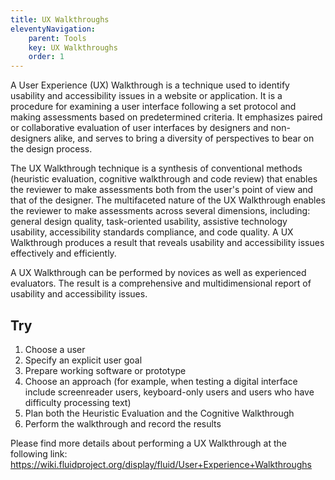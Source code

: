```yaml
---
title: UX Walkthroughs
eleventyNavigation:
    parent: Tools
    key: UX Walkthroughs
    order: 1
---
```


A User Experience (UX) Walkthrough is a technique used to identify usability and accessibility issues in a website or application. It is a procedure for examining a user interface following a set protocol and making assessments based on predetermined criteria. It emphasizes paired or collaborative evaluation of user interfaces by designers and non-designers alike, and serves to bring a diversity of perspectives to bear on the design process.

The UX Walkthrough technique is a synthesis of conventional methods (heuristic evaluation, cognitive walkthrough and code review) that enables the reviewer to make assessments both from the user's point of view and that of the designer. The multifaceted nature of the UX Walkthrough enables the reviewer to make assessments across several dimensions, including: general design quality, task-oriented usability, assistive technology usability, accessibility standards compliance, and code quality. A UX Walkthrough produces a result that reveals usability and accessibility issues effectively and efficiently.

A UX Walkthrough can be performed by novices as well as experienced evaluators. The result is a comprehensive and multidimensional report of usability and accessibility issues.

## Try

1. Choose a user
2. Specify an explicit user goal
3. Prepare working software or prototype
4. Choose an approach (for example, when testing a digital interface include screenreader users, keyboard-only users and users who have difficulty processing text)
5. Plan both the Heuristic Evaluation and the Cognitive Walkthrough
6. Perform the walkthrough and record the results

Please find more details about performing a UX Walkthrough at the following link: <https://wiki.fluidproject.org/display/fluid/User+Experience+Walkthroughs>
